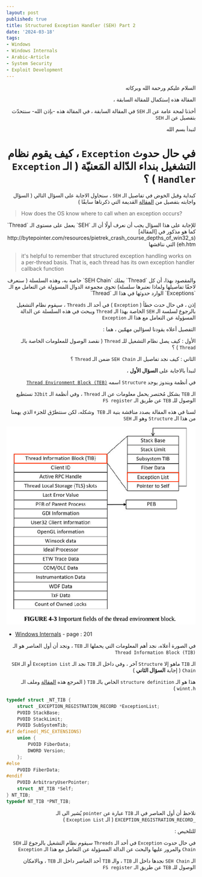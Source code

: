```yaml
---
layout: post
published: true
title: Structured Exception Handler (SEH) Part 2
date: '2024-03-18'
tags:
- Windows
- Windows Internals
- Arabic-Article
- System Security
- Exploit Development
---
```



<div dir="rtl" markdown="1">

السلام عليكم ورحمة الله وبركاته 

المقالة هذه إستكمال للمقالة السابقة ، 

أخذنا لمحة عامة عن الـ `SEH` في المقالة السابقة ، في المقالة هذه -بإذن الله- سنتحدّث بتفصيل عن الـ `SEH` 

لنبدأ بسم الله 

# في حال حدوث `Exception` ، كيف يقوم نظام التشغيل بنداء الدّالة المَعنيّة ( الـ `Exception Handler` ) ؟

كبداية وقبل الخوض في تفاصيل الـ `SEH` ، سنحاول الاجابة على السؤال التالي ( السؤال واجابته بتفصيل من [المقالة](http://bytepointer.com/resources/pietrek_crash_course_depths_of_win32_seh.htm) القديمة التي ذكرناها سابقًا ) 

</div> 

> How does the OS know where to call when an exception occurs?


<div dir="rtl" markdown="1">
للإجابة على هذا السؤال يجب أن نعرف أولًا أن الـ `SEH` يعمل على مستوى الـ `Thread`  كما هو مذكور في [المقالة](http://bytepointer.com/resources/pietrek_crash_course_depths_of_win32_seh.htm) التي نناقشها

</div> 

> it's helpful to remember that structured exception handling works on a per-thread basis. That is, each thread has its own exception handler callback function

<div dir="rtl" markdown="1">
والمقصود بهذا، أن كل `Thread` يملك `SEH Chain` خاصة به، وهذه السلسلة ( سنعرف لاحقًا تفاصيلها ولماذا نعتبرها سلسلة) تحوي مجموعة الدوال المسؤولة عن التعامل مع الـ `Exceptions` الوارد حدوثها في هذا الـ `Thread` 

إذن ، في حال حدث خطأ ( `Exception` ) في أحد الـ `Threads` ، سيقوم نظام التشغيل بالرجوع لسلسة الـ `SEH` الخاصة بهذا الـ `Thread` ويبحث في هذه السلسلة عن الدالة المسؤولة عن التعامل مع هذا الـ `Exception` 

التفصيل أعلاه يقودنا لسؤالين مهمّين ، هما : 

الأول : كيف يصل نظام التشغيل للـ `Thread` ( نقصد الوصول للمعلومات الخاصة بالـ `Thread` ) ؟

الثاني : كيف نجد تفاصيل الـ `SEH Chain` ضمن الـ `Thread` ؟


لنبدأ بالاجابة على **السؤال الأول** ، 

في أنظمة ويندوز يوجد `Structure` اسمه [`Thread Environment Block (TEB)`](https://learn.microsoft.com/en-us/windows/win32/api/winternl/ns-winternl-teb)

الـ `TEB` بشكل مُختصر يحمل معلومات عن الـ `Thread` ، وفي أنظمة الـ `32bit` نستطيع الوصول للـ `TEB` عن طريق الـ `FS register` 

لسنا في هذه المقالة بصدد مناقشة بنية الـ `TEB`  وشكله، لكن سنتطرّق للجزء الذي يهمنا من هذا الـ `Structure` وهو الـ `SEH` 
</div> 

![1](https://raw.githubusercontent.com/0xb1tByte/0xb1tbyte.github.io/master/assets/media/SEH/2.png)
*  [Windows Internals](https://a.co/d/ejV363j)  - page : 201

<div dir="rtl" markdown="1">

في الصورة أعلاه، نجد أهم المعلومات التي يحملها الـ `TEB`  ، ونجد أن أول العناصر هو الـ `Thread Information Block (TIB)` 

الـ `TIB` ماهو إلا `Structure` آخر ، وفي داخل الـ `TIB` نجد الـ `Exception List` أو الـ `SEH Chain` ( إجابة **السؤال الثاني** ) 

هذا هو الـ `structure definition` الخاص بالـ `TIB` ( المرجع هذه [المقالة](https://limbioliong.wordpress.com/2022/01/09/understanding-windows-structured-exception-handling-part-1/) وملف الـ `winnt.h` ) 



</div> 

```c
typedef struct _NT_TIB {
    struct _EXCEPTION_REGISTRATION_RECORD *ExceptionList;
    PVOID StackBase;
    PVOID StackLimit;
    PVOID SubSystemTib;
#if defined(_MSC_EXTENSIONS)
    union {
        PVOID FiberData;
        DWORD Version;
    };
#else
    PVOID FiberData;
#endif
    PVOID ArbitraryUserPointer;
    struct _NT_TIB *Self;
} NT_TIB;
typedef NT_TIB *PNT_TIB;
```

<div dir="rtl" markdown="1">

نلاحظ أن أول العناصر في الـ `TIB` عبارة عن `pointer` يُشير الى الـ `_EXCEPTION_REGISTRATION_RECORD` ( الـ `Exception List` ) 

للتلخيص : 

في حال حدوث `Exception` في أحد الـ `Threads` سيقوم نظام التشغيل بالرجوع للـ `SEH Chain` والمرور عليها والبحث عن الدالة المسؤولة عن التعامل مع هذا الـ `Exception` 

الـ `SEH Chain` نجدها داخل الـ `TIB` ، والـ `TIB` أحد العناصر داخل الـ `TEB` ، وبالامكان الوصول للـ `TEB` عن طريق الـ `FS register` 




</div> 

